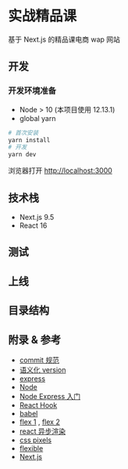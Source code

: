 # 实战精品课

基于 Next.js 的精品课电商 wap 网站

## 开发

### 开发环境准备

- Node > 10 (本项目使用 12.13.1)
- global yarn

```bash
# 首次安装
yarn install
# 开发
yarn dev
```

浏览器打开 [http://localhost:3000](http://localhost:3000)

## 技术栈

- Next.js 9.5
- React 16

## 测试

## 上线

## 目录结构

## 附录 & 参考

- [commit 规范](https://gist.github.com/stephenparish/9941e89d80e2bc58a153)
- [语义化 version](https://semver.org/)
- [express](https://www.expressjs.com.cn/)
- [Node](https://nodejs.org/zh-cn/docs/guides/)
- [Node Express 入门](https://developer.mozilla.org/zh-CN/docs/learn/Server-side/Express_Nodejs/Introduction)
- [React Hook](https://github.com/dt-fe/weekly/blob/v2/079.%E7%B2%BE%E8%AF%BB%E3%80%8AReact%20Hooks%E3%80%8B.md)
- [babel](https://www.babeljs.cn/docs/)
- [flex 1](http://www.ruanyifeng.com/blog/2015/07/flex-grammar.html) , [flex 2](http://www.ruanyifeng.com/blog/2015/07/flex-examples.html)
- [react 异步渲染](https://www.youtube.com/watch?v=ZCuYPiUIONs)
- [css pixels](http://www.alloyteam.com/2020/06/css-pixels/)
- [flexible](https://www.w3cplus.com/mobile/lib-flexible-for-html5-layout.html)
- [Next.js](https://nextjs.org/)
